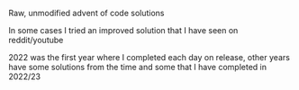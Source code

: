 Raw, unmodified advent of code solutions

In some cases I tried an improved solution that I have seen on reddit/youtube 

2022 was the first year where I completed each day on release, other years have some solutions from the time and some that I have completed in 2022/23 
